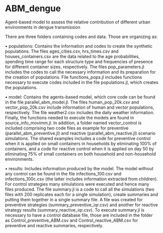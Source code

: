 # ABM_dengue
Agent-based model to assess the relative contribution of different urban environments in dengue transmission

There are three folders containing codes and data. Those are organizing as:

•	populations: 
Contains the information and codes to create the synthetic populations. The files ages_cities.csv, hrs_times.csv and houses_containers.csv are the data related to the age probabilities, spending time range for each structure type and frequencies of presence for different container sizes, respectively. The files pop_parameters.jl includes the codes to call the necessary information and its preparation for the creation of populations. File functions_pops.jl includes functions necessary to execute codes included in the file populations.jl, which creates the populations.

•	model: 
Contains the agents-based model, which core code can be found in the file parallel_abm_model.jl. The files human_pop_20k.csv and vector_pop_20k.csv include information of human and vector populations, respectively. The file weather2.csv includes the daily weather information. Finally, the functions needed to execute the models are found in source_info_movimm.jl.
In addition, a folder named vector_control is included comprising two code files as example for preventive (parallel_abm_preventive.jl) and reactive (parallel_abm_reactive.jl) scenario simulations. The shared examples includes a code for preventive control when it is applied on small containers in households by eliminating 100% of containers, and a code for reactive control when it is applied on day 50 by eliminating 75% of small containers on both household and non-household environments.

•	results: 
Includes information produced by the model. The model without any control can be found in the file infections_100.csv and infections_100c.csv (the latter includes information extracted from children). For control strategies many simulations were executed and hence many files produced. The file summary.jl is a code to call all the simulations (two files with 200 replicates each for a single simulation), create summaries and putting them together in a single summary file. A file was created for preventive strategies (summary_preventive_iqr.csv) and another for reactive strategy results (summary_reactive_iqr.csv). To execute summary.jl is necessary to have a control database file, those are included in the folder as Control_preventive_ABM.csv and Control_reactive_ABM.csv for preventive and reactive summaries, respectively.
